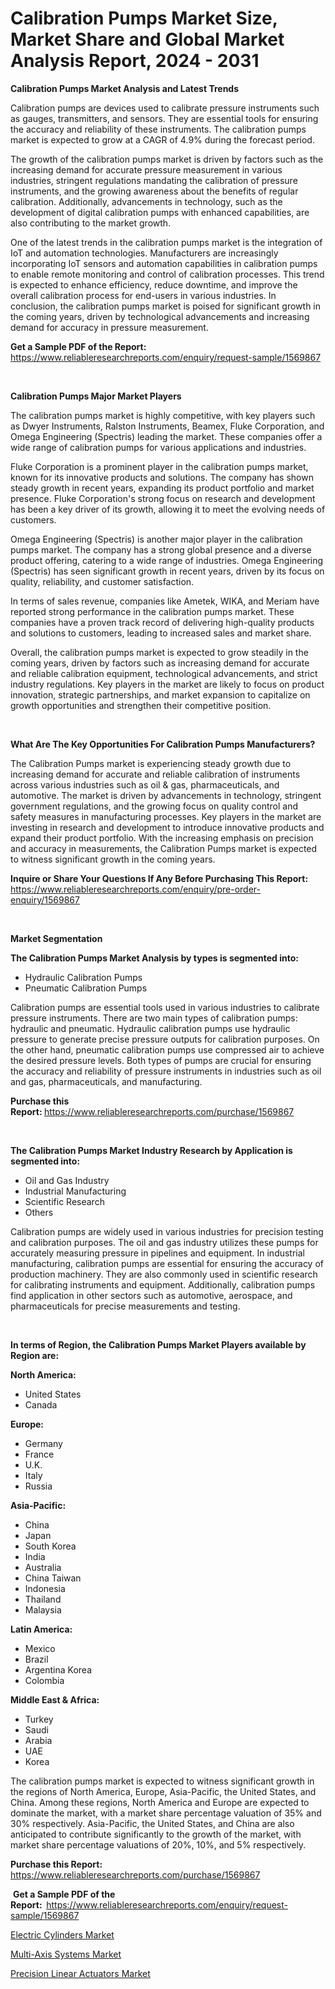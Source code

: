 <p><h1>Calibration Pumps Market Size, Market Share and Global Market Analysis Report, 2024 - 2031</h1></p><p><strong>Calibration Pumps Market Analysis and Latest Trends</strong></p>
<p><p>Calibration pumps are devices used to calibrate pressure instruments such as gauges, transmitters, and sensors. They are essential tools for ensuring the accuracy and reliability of these instruments. The calibration pumps market is expected to grow at a CAGR of 4.9% during the forecast period. </p><p>The growth of the calibration pumps market is driven by factors such as the increasing demand for accurate pressure measurement in various industries, stringent regulations mandating the calibration of pressure instruments, and the growing awareness about the benefits of regular calibration. Additionally, advancements in technology, such as the development of digital calibration pumps with enhanced capabilities, are also contributing to the market growth.</p><p>One of the latest trends in the calibration pumps market is the integration of IoT and automation technologies. Manufacturers are increasingly incorporating IoT sensors and automation capabilities in calibration pumps to enable remote monitoring and control of calibration processes. This trend is expected to enhance efficiency, reduce downtime, and improve the overall calibration process for end-users in various industries. In conclusion, the calibration pumps market is poised for significant growth in the coming years, driven by technological advancements and increasing demand for accuracy in pressure measurement.</p></p>
<p><strong>Get a Sample PDF of the Report:&nbsp;</strong> <a href="https://www.reliableresearchreports.com/enquiry/request-sample/1569867">https://www.reliableresearchreports.com/enquiry/request-sample/1569867</a></p>
<p>&nbsp;</p>
<p><strong>Calibration Pumps Major Market Players</strong></p>
<p><p>The calibration pumps market is highly competitive, with key players such as Dwyer Instruments, Ralston Instruments, Beamex, Fluke Corporation, and Omega Engineering (Spectris) leading the market. These companies offer a wide range of calibration pumps for various applications and industries.</p><p>Fluke Corporation is a prominent player in the calibration pumps market, known for its innovative products and solutions. The company has shown steady growth in recent years, expanding its product portfolio and market presence. Fluke Corporation's strong focus on research and development has been a key driver of its growth, allowing it to meet the evolving needs of customers.</p><p>Omega Engineering (Spectris) is another major player in the calibration pumps market. The company has a strong global presence and a diverse product offering, catering to a wide range of industries. Omega Engineering (Spectris) has seen significant growth in recent years, driven by its focus on quality, reliability, and customer satisfaction.</p><p>In terms of sales revenue, companies like Ametek, WIKA, and Meriam have reported strong performance in the calibration pumps market. These companies have a proven track record of delivering high-quality products and solutions to customers, leading to increased sales and market share.</p><p>Overall, the calibration pumps market is expected to grow steadily in the coming years, driven by factors such as increasing demand for accurate and reliable calibration equipment, technological advancements, and strict industry regulations. Key players in the market are likely to focus on product innovation, strategic partnerships, and market expansion to capitalize on growth opportunities and strengthen their competitive position.</p></p>
<p>&nbsp;</p>
<p><strong>What Are The Key Opportunities For Calibration Pumps Manufacturers?</strong></p>
<p><p>The Calibration Pumps market is experiencing steady growth due to increasing demand for accurate and reliable calibration of instruments across various industries such as oil & gas, pharmaceuticals, and automotive. The market is driven by advancements in technology, stringent government regulations, and the growing focus on quality control and safety measures in manufacturing processes. Key players in the market are investing in research and development to introduce innovative products and expand their product portfolio. With the increasing emphasis on precision and accuracy in measurements, the Calibration Pumps market is expected to witness significant growth in the coming years.</p></p>
<p><strong>Inquire or Share Your Questions If Any Before Purchasing This Report:</strong> <a href="https://www.reliableresearchreports.com/enquiry/pre-order-enquiry/1569867">https://www.reliableresearchreports.com/enquiry/pre-order-enquiry/1569867</a></p>
<p>&nbsp;</p>
<p><strong>Market Segmentation</strong></p>
<p><strong>The Calibration Pumps Market Analysis by types is segmented into:</strong></p>
<p><ul><li>Hydraulic Calibration Pumps</li><li>Pneumatic Calibration Pumps</li></ul></p>
<p><p>Calibration pumps are essential tools used in various industries to calibrate pressure instruments. There are two main types of calibration pumps: hydraulic and pneumatic. Hydraulic calibration pumps use hydraulic pressure to generate precise pressure outputs for calibration purposes. On the other hand, pneumatic calibration pumps use compressed air to achieve the desired pressure levels. Both types of pumps are crucial for ensuring the accuracy and reliability of pressure instruments in industries such as oil and gas, pharmaceuticals, and manufacturing.</p></p>
<p><strong>Purchase this Report:&nbsp;</strong><a href="https://www.reliableresearchreports.com/purchase/1569867">https://www.reliableresearchreports.com/purchase/1569867</a></p>
<p>&nbsp;</p>
<p><strong>The Calibration Pumps Market Industry Research by Application is segmented into:</strong></p>
<p><ul><li>Oil and Gas Industry</li><li>Industrial Manufacturing</li><li>Scientific Research</li><li>Others</li></ul></p>
<p><p>Calibration pumps are widely used in various industries for precision testing and calibration purposes. The oil and gas industry utilizes these pumps for accurately measuring pressure in pipelines and equipment. In industrial manufacturing, calibration pumps are essential for ensuring the accuracy of production machinery. They are also commonly used in scientific research for calibrating instruments and equipment. Additionally, calibration pumps find application in other sectors such as automotive, aerospace, and pharmaceuticals for precise measurements and testing.</p></p>
<p>&nbsp;</p>
<p><strong>In terms of Region, the Calibration Pumps Market Players available by Region are:</strong></p>
<p>
    <p> <strong> North America: </strong>
        <ul>
            <li>United States</li>
            <li>Canada</li>
        </ul>
        </p> 
    <p> <strong> Europe: </strong>
        <ul>
            <li>Germany</li>
            <li>France</li>
            <li>U.K.</li>
            <li>Italy</li>
            <li>Russia</li>
        </ul>
        </p> 
    <p> <strong> Asia-Pacific: </strong>
        <ul>
            <li>China</li>
            <li>Japan</li>
            <li>South Korea</li>
            <li>India</li>
            <li>Australia</li>
            <li>China Taiwan</li>
            <li>Indonesia</li>
            <li>Thailand</li>
            <li>Malaysia</li>
        </ul>
        </p> 
    <p> <strong> Latin America: </strong>
        <ul>
            <li>Mexico</li>
            <li>Brazil</li>
            <li>Argentina Korea</li>
            <li>Colombia</li>
        </ul>
        </p> 
    <p> <strong> Middle East & Africa: </strong>
        <ul>
            <li>Turkey</li>
            <li>Saudi</li>
            <li>Arabia</li>
            <li>UAE</li>
            <li>Korea</li>
        </ul>
    </p>
    </p>
<p><p>The calibration pumps market is expected to witness significant growth in the regions of North America, Europe, Asia-Pacific, the United States, and China. Among these regions, North America and Europe are expected to dominate the market, with a market share percentage valuation of 35% and 30% respectively. Asia-Pacific, the United States, and China are also anticipated to contribute significantly to the growth of the market, with market share percentage valuations of 20%, 10%, and 5% respectively.</p></p>
<p><strong>Purchase this Report: </strong><a href="https://www.reliableresearchreports.com/purchase/1569867">https://www.reliableresearchreports.com/purchase/1569867</a></p>
<p>&nbsp;<strong>Get a Sample PDF of the Report:&nbsp;&nbsp;</strong><a href="https://www.reliableresearchreports.com/enquiry/request-sample/1569867">https://www.reliableresearchreports.com/enquiry/request-sample/1569867</a></p>
<p><strong></strong></p>
<p><p><a href="https://github.com/Paul14Anderson63/Market-Research-Report-List-3/blob/main/electric-cylinders-market.md">Electric Cylinders Market</a></p><p><a href="https://github.com/guneycigdem35/Market-Research-Report-List-2/blob/main/multi-axis-systems-market.md">Multi-Axis Systems Market</a></p><p><a href="https://github.com/mabutironaldo/Market-Research-Report-List-3/blob/main/precision-linear-actuators-market.md">Precision Linear Actuators Market</a></p></p>